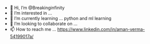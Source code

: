 - 👋 Hi, I’m @Breakinginfinity
- 👀 I’m interested in ... 
- 🌱 I’m currently learning ... python and ml learning
- 💞️ I’m looking to collaborate on ...
- 📫 How to reach me ... https://www.linkedin.com/in/aman-verma-54199017a/

<!---
Breakinginfinity/Breakinginfinity is a ✨ special ✨ repository because its `README.md` (this file) appears on your GitHub profile.
You can click the Preview link to take a look at your changes.
--->
